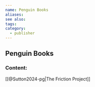 ```yaml
---
name: Penguin Books
aliases:
see also:
tags:
category:
  - publisher
---
```


## Penguin Books

### Content:
[[@Sutton2024-pg|The Friction Project]]